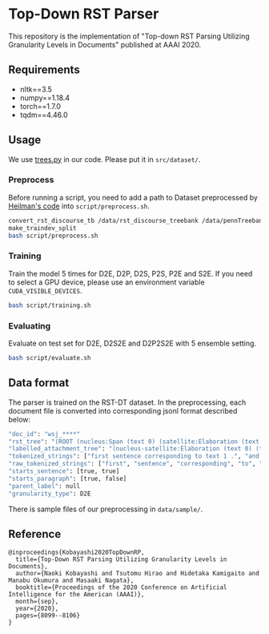 # Top-Down RST Parser
This repository is the implementation of "Top-down RST Parsing Utilizing Granularity Levels in Documents" published at AAAI 2020.

## Requirements
- nltk==3.5
- numpy==1.18.4
- torch==1.7.0
- tqdm==4.46.0


## Usage
We use [trees.py](https://github.com/mitchellstern/minimal-span-parser/blob/master/src/trees.py) in our code.
Please put it in `src/dataset/`.

### Preprocess
Before running a script, you need to add a path to Dataset preprocessed by
[Heilman's code](https://github.com/EducationalTestingService/discourse-parsing) into `script/preprocess.sh`.

```bash
convert_rst_discourse_tb /data/rst_discourse_treebank /data/pennTreebank/
make_traindev_split
bash script/preprocess.sh
```

### Training
Train the model 5 times for D2E, D2P, D2S, P2S, P2E and S2E.
If you need to select a GPU device, please use an environment variable `CUDA_VISIBLE_DEVICES`.

```bash
bash script/training.sh
```

### Evaluating
Evaluate on test set for D2E, D2S2E and D2P2S2E with 5 ensemble setting.

```bash
bash script/evaluate.sh
```

## Data format

The parser is trained on the RST-DT dataset. In the preprocessing, each document file is converted into corresponding
jsonl format described below:

```bash
"doc_id": "wsj_****"
"rst_tree": "(ROOT (nucleus:Span (text 0) (satellite:Elaboration (text 1))))"
"labelled_attachment_tree": "(nucleus-satellite:Elaboration (text 0) (text 1))"
"tokenized_strings": ["first sentence corresponding to text 1 .", "and this is second sentence ."]
"raw_tokenized_strings": ["first", "sentence", "corresponding", "to", "text", "1", ".", "and", "this", "is", "second", "sentence", "."]
"starts_sentence": [true, true]
"starts_paragraph": [true, false]
"parent_label": null
"granularity_type": D2E
```

There is sample files of our preprocessing in `data/sample/`.


## Reference

```
@inproceedings{Kobayashi2020TopDownRP,
  title={Top-Down RST Parsing Utilizing Granularity Levels in Documents},
  author={Naoki Kobayashi and Tsutomu Hirao and Hidetaka Kamigaito and Manabu Okumura and Masaaki Nagata},
  booktitle={Proceedings of the 2020 Conference on Artificial Intelligence for the American (AAAI)},
  month={sep},
  year={2020},
  pages={8099--8106}
}
```
